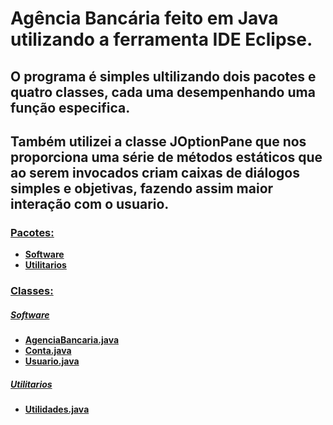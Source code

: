 # Agência Bancária feito em Java utilizando a ferramenta IDE Eclipse.

## O programa é simples ultilizando dois pacotes e quatro classes, cada uma desempenhando uma função especifica.
## Também utilizei a classe JOptionPane que nos proporciona uma série de métodos estáticos que ao serem invocados criam caixas de diálogos simples e objetivas, fazendo assim maior interação com o usuario.

### [Pacotes:](https://github.com/tchio1991/Agencia-bancaria/tree/main/src)

* **[Software](https://github.com/tchio1991/Agencia-bancaria/tree/main/src/Software)**
* **[Utilitarios](https://github.com/tchio1991/Agencia-bancaria/tree/main/src/utilitarios)**

### [Classes:](https://github.com/tchio1991/Agencia-bancaria/tree/main/src)

##### [Software](https://github.com/tchio1991/Agencia-bancaria/tree/main/src/Software)

* **[AgenciaBancaria.java](https://github.com/tchio1991/Agencia-bancaria/blob/main/src/Software/AgenciaBancaria.java
)**
* **[Conta.java](https://github.com/tchio1991/Agencia-bancaria/blob/main/src/Software/Conta.java
)**
* **[Usuario.java](https://github.com/tchio1991/Agencia-bancaria/blob/main/src/Software/Usuario.java
)**

##### [Utilitarios](https://github.com/tchio1991/Agencia-bancaria/tree/main/src/utilitarios)

* **[Utilidades.java](https://github.com/tchio1991/Agencia-bancaria/blob/main/src/utilitarios/Utilidades.java
)**





